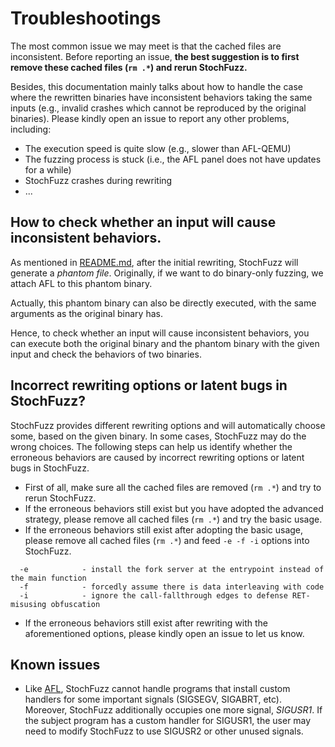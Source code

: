 # Troubleshootings

The most common issue we may meet is that the cached files are inconsistent. Before reporting an issue, __the best suggestion is to first remove these cached files (`rm .*`) and rerun StochFuzz.__

Besides, this documentation mainly talks about how to handle the case where the rewritten binaries have inconsistent behaviors taking the same inputs (e.g., invalid crashes which cannot be reproduced by the original binaries). Please kindly open an issue to report any other problems, including:

+ The execution speed is quite slow (e.g., slower than AFL-QEMU)
+ The fuzzing process is stuck (i.e., the AFL panel does not have updates for a while)
+ StochFuzz crashes during rewriting
+ ...

## How to check whether an input will cause inconsistent behaviors.

As mentioned in [README.md](../README.md#basic-usage), after the initial rewriting, StochFuzz will generate a _phantom file_. Originally, if we want to do binary-only fuzzing, we attach AFL to this phantom binary. 

Actually, this phantom binary can also be directly executed, with the same arguments as the original binary has. 

Hence, to check whether an input will cause inconsistent behaviors, you can execute both the original binary and the phantom binary with the given input and check the behaviors of two binaries.

## Incorrect rewriting options or latent bugs in StochFuzz?

StochFuzz provides different rewriting options and will automatically choose some, based on the given binary. In some cases, StochFuzz may do the wrong choices. The following steps can help us identify whether the erroneous behaviors are caused by incorrect rewriting options or latent bugs in StochFuzz.

+ First of all, make sure all the cached files are removed (`rm .*`) and try to rerun StochFuzz.
+ If the erroneous behaviors still exist but you have adopted the advanced strategy, please remove all cached files (`rm .*`) and try the basic usage.
+ If the erroneous behaviors still exist after adopting the basic usage, please remove all cached files (`rm .*`) and feed `-e -f -i` options into StochFuzz.

```
  -e            - install the fork server at the entrypoint instead of the main function
  -f            - forcedly assume there is data interleaving with code
  -i            - ignore the call-fallthrough edges to defense RET-misusing obfuscation
```

+ If the erroneous behaviors still exist after rewriting with the aforementioned options, please kindly open an issue to let us know.


## Known issues

+ Like [AFL](https://github.com/google/AFL/blob/fab1ca5ed7e3552833a18fc2116d33a9241699bc/README.md#13-known-limitations--areas-for-improvement), StochFuzz cannot handle programs that install custom handlers for some important signals (SIGSEGV, SIGABRT, etc). Moreover, StochFuzz additionally occupies one more signal, _SIGUSR1_. If the subject program has a custom handler for SIGUSR1, the user may need to modify StochFuzz to use SIGUSR2 or other unused signals.
